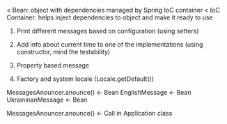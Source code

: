 < Bean: object with dependencies managed by Spring IoC container
< IoC Container: helps inject dependencies to object and make it ready to use

1) Print different messages based on configuration (using setters)

2) Add info about current time to one of the implementations (using constructor, mind the testability)
3) Property based message
4) Factory and system locale (Locale.getDefault())


MessagesAnouncer.anounce() <- Bean
EnglishMessage <- Bean
UkraininanMessage <- Bean

MessagesAnouncer.anounce() <- Call in Application class

